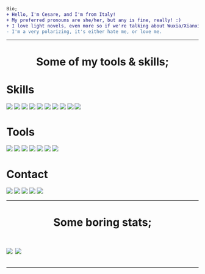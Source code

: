 
```diff
Bio;
+ Hello, I'm Cesare, and I'm from Italy!
+ My preferred pronouns are she/her, but any is fine, really! :)
+ I love light novels, even more so if we're talking about Wuxia/Xianxia/Xuanhuan novels! ( I capitalize them as a sign of respect. )
- I'm a very polarizing, it's either hate me, or love me.
```

---

<!-- <a href=""><img src=""/></a> -->
<h1 align="center">Some of my tools & skills;</h1>
<div>
   <h1>Skills</h1>
   <img src="https://img.shields.io/badge/JavaScript-323330?style=for-the-badge&logo=javascript&logoColor=F7DF1E"/>
   <img src="https://img.shields.io/badge/Node.js-43853D?style=for-the-badge&logo=node.js&logoColor=white"/>
   <img src="https://img.shields.io/badge/TypeScript-007ACC?style=for-the-badge&logo=typescript&logoColor=white"/>
   <img src="https://img.shields.io/badge/HTML5-E34F26?style=for-the-badge&logo=html5&logoColor=white"/>
   <img src="https://img.shields.io/badge/CSS3-1572B6?style=for-the-badge&logo=css3&logoColor=white"/>
   <img src="https://img.shields.io/badge/Rust-000000?style=for-the-badge&logo=rust&logoColor=white"/>
   <img src="https://img.shields.io/badge/Markdown-000000?style=for-the-badge&logo=markdown&logoColor=white"/>
   <img src="https://img.shields.io/badge/Shell_Script-121011?style=for-the-badge&logo=gnu-bash&logoColor=white"/>
   <img src="https://img.shields.io/badge/Express.js-404D59?style=for-the-badge&logo=Javascript"/>
   <img src="https://img.shields.io/badge/Vue.js-35495E?style=for-the-badge&logo=vue.js&logoColor=4FC08D"/>
   <h1>Tools</h1>
   <img src="https://img.shields.io/badge/Arch_Linux-1793D1?style=for-the-badge&logo=arch-linux&logoColor=white"/>
   <img src="https://img.shields.io/badge/Spotify-1ED760?&style=for-the-badge&logo=spotify&logoColor=white"/>
   <img src="https://img.shields.io/badge/VSCode-007ACC?style=for-the-badge&logo=Visual%20Studio%20Code&logoColor=white"/>
   <img src="https://img.shields.io/badge/Neovim-57A143?style=for-the-badge&logo=NeoVim&logoColor=white"/>
   <img src="https://img.shields.io/badge/Zsh-4EAA25?style=for-the-badge&logo=GNU%20Bash&logoColor=white"/>
   <img src="https://img.shields.io/badge/PostgreSQL-316192?style=for-the-badge&logo=postgresql&logoColor=white"/>
   <img src="https://img.shields.io/badge/Firefox-FF7139?style=for-the-badge&logo=Firefox&logoColor=white"/>
   <h1>Contact</h1>
   <a href="https://dsc.bio/sach"><img src="https://img.shields.io/badge/Discord-7289DA?style=for-the-badge&logo=discord&logoColor=white"/></a> 
   <a href="https://twitter.com/ya_sach1"><img src="https://img.shields.io/badge/Twitter-1DA1F2?style=for-the-badge&logo=twitter&logoColor=white"/></a>
   <a href="https://github.com/ya-sach1"><img src="https://img.shields.io/badge/GitHub-100000?style=for-the-badge&logo=github&logoColor=white"/></a>
   <a href="https://reddit.com/u/ya-sach1"><img src="https://img.shields.io/badge/Reddit-FF4500?style=for-the-badge&logo=reddit&logoColor=white"/></a>
   <a href="mailto:sach1@i-use-arch-b.tw"><img src="https://img.shields.io/badge/Email-D14836?style=for-the-badge&logo=Gmail&logoColor=white"/></a>
</div>

---

<h1 align="center">Some boring stats;<h1>

<a href="https://github.com/ya-sach1/ya-sach1">
   <img align="center" src="https://github-readme-stats.vercel.app/api/top-langs/?username=ya-sach1&hide=shell,lua,vim%20script,dockerfile,javascript&hide_border=true"/></a>
<a href="https://github.com/ya-sach1/ya-sach1">
  <img align="center" src="https://github-readme-stats.vercel.app/api?username=ya-sach1&hide_border=true&show_icons=true&count_private=true&langs_count=10"/>
</a>

---

